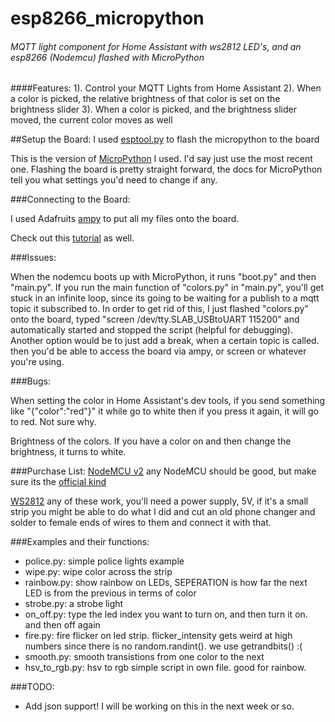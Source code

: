 # esp8266_micropython
###### MQTT light component for Home Assistant with ws2812 LED's, and an esp8266 (Nodemcu) flashed with MicroPython

####Features:
1). Control your MQTT Lights from Home Assistant
2). When a color is picked, the relative brightness of that color is set on the brightness slider
3). When a color is picked, and the brightness slider moved, the current color moves as well

##Setup the Board:
I used [esptool.py](https://github.com/themadinventor/esptool) to flash the micropython to the board

This is the version of [MicroPython](https://github.com/micropython/micropython/releases/tag/v1.8.5) I used. I'd say just use the most recent one.
Flashing the board is pretty straight forward, the docs for MicroPython tell you what settings you'd need to change if any.


###Connecting to the Board:

I used Adafruits [ampy](https://github.com/adafruit/ampy) to put all my files onto the board.

Check out this [tutorial](https://home-assistant.io/blog/2016/07/28/esp8266-and-micropython-part1/) as well.


###Issues:

When the nodemcu boots up with MicroPython, it runs "boot.py" and then "main.py". If you run the main function of "colors.py" in "main.py", you'll get stuck in an infinite loop, since its going to be waiting for a publish to a mqtt topic it subscribed to. In order to get rid of this, I just flashed "colors.py" onto the board, typed "screen /dev/tty.SLAB_USBtoUART 115200" and automatically started and stopped the script (helpful for debugging). Another option would be to just add a break, when a certain topic is called. then you'd be able to access the board via ampy, or screen or whatever you're using.


###Bugs:

When setting the color in Home Assistant's dev tools, if you send something like "{"color":"red"}" it while go to white then if you press it again, it will go to red. Not sure why.

Brightness of the colors. If you have a color on and then change the brightness, it turns to white.

###Purchase List:
[NodeMCU v2](http://www.ebay.com/itm/like/251980906073?lpid=82&chn=ps&ul_noapp=true)
	any NodeMCU should be good, but make sure its the [official kind](http://frightanic.com/iot/comparison-of-esp8266-nodemcu-development-boards/)

[WS2812](http://www.aliexpress.com/w/wholesale-ws2812.html)
    any of these work, you'll need a power supply, 5V,
    if it's a small strip you might be able to do what I did and cut an old phone changer and solder to female ends of wires to them and connect it with that.


###Examples and their functions:

* police.py: simple police lights example
* wipe.py: wipe color across the strip
* rainbow.py: show rainbow on LEDs, SEPERATION is how far the next LED is from the previous in terms of color
* strobe.py: a strobe light
* on\_off.py: type the led index you want to turn on, and then turn it on. and then off again
* fire.py: fire flicker on led strip. flicker_intensity gets weird at high numbers since there is no random.randint().  we use getrandbits() :(
* smooth.py: smooth transistions from one color to the next
* hsv\_to\_rgb.py: hsv to rgb simple script in own file. good for rainbow.


###TODO:
* Add json support! I will be working on this in the next week or so.
